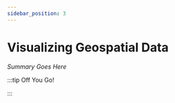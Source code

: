 ```yaml
---
sidebar_position: 3
---
```


# Visualizing Geospatial Data

_Summary Goes Here_

:::tip Off You Go!

<QuestButton text="Happy Questing" link='' />

:::

